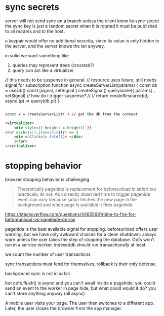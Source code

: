 
# sync secrets

server will not send sync on a branch unless the client know its sync secret
the sync key is just a random secret
when it is rotated it must be published to all readers and to the host.

a keypair would offer no additional security, since its value is only hidden to the server, and the server knows the lsn anyway.

in solid we want something like

1. queries may represent trees (crosstab?)
2. query can act like a virtualizer

// this needs to be suspense in general.
// resource uses future, still needs signal for subscription
function async createServerList(params) {
    const db = useDb()
    const [signal, setSignal ] createSignal()
    querysome({ params} , setSignal)  // how do i trigger suspense?
    //
   // return createResource(id, async (p) => query(db,p))
}

```html

const x = createServerList( ) // get the db from the context

<virtualizer> 
    <div style={{ height: x.height() }}
<For each={x().items()}>{(r) => {
    <div onClick={x.fold()}> </div>
    }<For>
</virtualizer>
```

# stopping behavior

browser stopping behavior is challenging

> Theoretically pagehide is replacement for beforeunload in safari but practically its not. As correctly observed time to trigger pagehide event can vary because safari fetches the new page in the background and when page is available it fires pagehide.

<https://stackoverflow.com/questions/44655681/time-to-fire-for-beforeunload-vs-pagehide-on-ios>

pagehide is the best available signal for stopping. beforeunload offers user warning, but we have only awkward choices for a clean shutdown: always warn unless the user takes the step of stopping the database. Opfs won't run in a service worker. indexeddb should run transactionally at least.

we count the number of user transactions

sync transactions must fend for themselves, rollback is their only defense.

background sync is not in safari.

but opfs.flush() is async and you can't await inside a pagehide.
you could send an event to the worker in page hide, but what could would it do? you can't store anything anyway (all async)

A mobile user visits your page.
The user then switches to a different app.
Later, the user closes the browser from the app manager.
